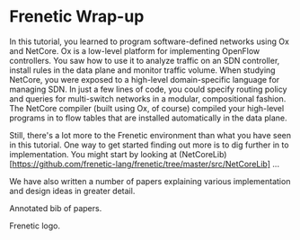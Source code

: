 Frenetic Wrap-up
=================

In this tutorial, you learned to program software-defined networks
using Ox and NetCore.  Ox is a low-level platform for implementing
OpenFlow controllers.  You saw how to use it to  analyze traffic on 
an SDN controller, install rules in the data plane and monitor traffic
volume.  When studying NetCore, you were exposed to a high-level 
domain-specific language for managing SDN.  In just a few lines of
code, you could specify routing policy and queries for multi-switch networks
in a modular, compositional fashion.  The NetCore compiler (built using Ox,
of course) compiled your high-level programs in to flow tables that are
installed automatically in the data plane.

Still, there's a lot more to the Frenetic environment than what you
have seen in this tutorial.  One way to get started finding out more is
to dig further in to implementation.  You might start by looking at
(NetCoreLib)[https://github.com/frenetic-lang/frenetic/tree/master/src/NetCoreLib] ...

We have also written a number of papers explaining various implementation
and design ideas in greater detail.

Annotated bib of papers.

Frenetic logo.